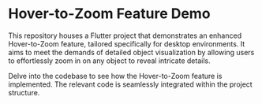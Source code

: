 # Hover-to-Zoom Feature Demo

This repository houses a Flutter project that demonstrates an enhanced Hover-to-Zoom feature, tailored specifically for desktop environments. It aims to meet the demands of detailed object visualization by allowing users to effortlessly zoom in on any object to reveal intricate details.

Delve into the codebase to see how the Hover-to-Zoom feature is implemented. The relevant code is seamlessly integrated within the project structure.

